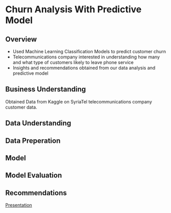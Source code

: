 # Churn Analysis With Predictive Model

## Overview
- Used Machine Learning Classification Models to predict customer churn
- Telecommunications company interested in understanding how many and what type of customers likely to leave phone service
- Insights and recommendations obtained from our data analysis and predictive model
  
## Business Understanding


Obtained Data from Kaggle on SyriaTel telecommunications company customer data. 
## Data Understanding


## Data Preperation


## Model


## Model Evaluation


## Recommendations




[Presentation](https://github.com/ddcots24/Churn/blob/main/Churn%20Presentation.pdf)
